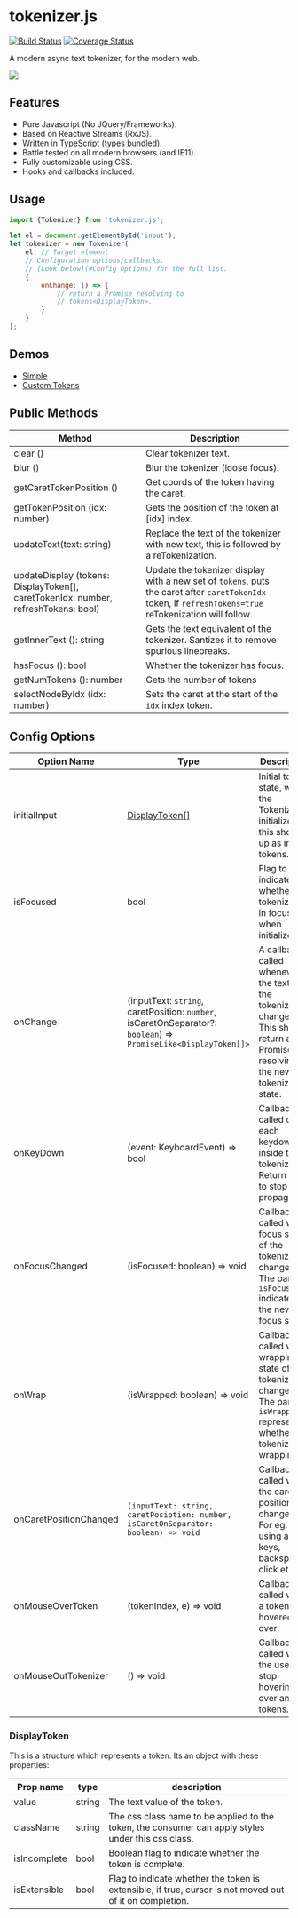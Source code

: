 # tokenizer.js
[![Build Status](https://travis-ci.org/ashubham/tokenizer.js.svg?branch=master)](https://travis-ci.org/ashubham/tokenizer.js)
[![Coverage Status](https://coveralls.io/repos/github/ashubham/tokenizer.js/badge.svg)](https://coveralls.io/github/ashubham/tokenizer.js)

A modern async text tokenizer, for the modern web.

![](https://github.com/ashubham/tokenizer.js/raw/master/assets/tokenizer.gif)

## Features

- Pure Javascript (No JQuery/Frameworks).
- Based on Reactive Streams (RxJS).
- Written in TypeScript (types bundled).
- Battle tested on all modern browsers (and IE11).
- Fully customizable using CSS.
- Hooks and callbacks included.

## Usage
```javascript
import {Tokenizer} from 'tokenizer.js';

let el = document.getElementById('input');
let tokenizer = new Tokenizer(
    el, // Target element
    // Configuration options/callbacks.
    // [Look below](#Config Options) for the full list.
    {
        onChange: () => {
            // return a Promise resolving to 
            // tokens<DisplayToken>.
        }
    }
);
```

## Demos

- [Simple](https://codepen.io/ashubham/pen/LOBObN?editors=0010)
- [Custom Tokens](https://codepen.io/ashubham/pen/xPJMwa?editors=0100)

## Public Methods

Method | Description
--- | --- 
clear () | Clear tokenizer text.
blur () | Blur the tokenizer (loose focus).
getCaretTokenPosition () | Get coords of the token having the caret.
getTokenPosition (idx: number) | Gets the position of the token at [idx] index.
updateText(text: string) | Replace the text of the tokenizer with new text, this is followed by a reTokenization.
updateDisplay (tokens: DisplayToken[], caretTokenIdx: number, refreshTokens: bool) | Update the tokenizer display with a new set of `tokens`, puts the caret after `caretTokenIdx` token, if `refreshTokens=true` reTokenization will follow.
getInnerText (): string | Gets the text equivalent of the tokenizer. Santizes it to remove spurious linebreaks.
hasFocus (): bool | Whether the tokenizer has focus.
getNumTokens (): number | Gets the number of tokens
selectNodeByIdx (idx: number) | Sets the caret at the start of the `idx` index token.

## Config Options

Option Name | Type | Description
--- | --- | ---
initialInput | [DisplayToken[]](#DisplayToken)| Initial token state, when the Tokenizer is initialized, this shows up as initial tokens.
isFocused | bool | Flag to indicate whether the tokenizer is in focus when initialized.
onChange | (inputText: `string`, caretPosition: `number`, isCaretOnSeparator?: `boolean`) => `PromiseLike<DisplayToken[]>` | A callback called whenever the text in the tokenizer is changed. This should return a Promise resolving to the new tokenization state.
onKeyDown | (event: KeyboardEvent) => bool | Callback called on each keydown inside the tokenizer. Return `false` to stop propagation.
onFocusChanged | (isFocused: boolean) => void | Callback called when focus state of the tokenizer is changed. The param `isFocused` indicates the new focus state.
onWrap | (isWrapped: boolean) => void | Callback called when wrapping state of the tokenizer changes. The param `isWrapped` represents whether the tokenizer is wrapping.
 onCaretPositionChanged | `(inputText: string, caretPosiotion: number, isCaretOnSeparator: boolean) => void` | Callback called when the caret position is changed. For eg. using arrow keys, backspace, click etc.
 onMouseOverToken | (tokenIndex, e) => void | Callback called when a token is hovered over.
 onMouseOutTokenizer | () => void | Callback called when the user stop hovering over any tokens.

 ### DisplayToken

 This is a structure which represents a token. Its an object
 with these properties:

 Prop name | type | description
 --- | --- | ---
 value | string | The text value of the token.
 className | string | The css class name to be applied to the token, the consumer can apply styles under this css class.
 isIncomplete | bool | Boolean flag to indicate whether the token is complete.
 isExtensible | bool | Flag to indicate whether the token is extensible, if true, cursor is not moved out of it on completion.

    